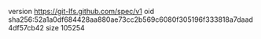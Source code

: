 version https://git-lfs.github.com/spec/v1
oid sha256:52a1a0df684428aa880ae73cc2b569c6080f305196f333818a7daad4df57cb42
size 105254
